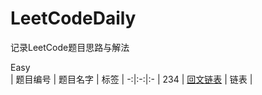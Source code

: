 # LeetCodeDaily
记录LeetCode题目思路与解法

Easy  
| 题目编号 | 题目名字 |  标签  |
-:|:-:|:-
| 234 | [回文链表](https://github.com/Kong-xyZ/LeetCodeDaily/blob/master/easy/234.%E5%9B%9E%E6%96%87%E9%93%BE%E8%A1%A8.md) | 链表 |